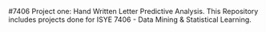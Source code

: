 #7406 Project one: Hand Written Letter Predictive Analysis.
This Repository includes projects done for ISYE 7406 - Data Mining & Statistical Learning.
